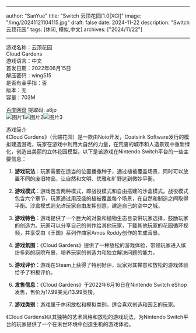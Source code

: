
---
author: "SanYue"
title: "Switch 云顶花园[1.0|XCI]"
image: "/img/20241121104115.jpg"
draft: false
date: 2024-11-22
description: "Switch 云顶花园"
tags: [休闲, 模拟,中文]
archives: ["2024/11/22"]

---

游戏名称：云顶花园   
Cloud Gardens    
游戏语言：中文  
首发日期：2022年06月15日  
解压密码：wing515  
是否有金手指：否  
版本：无   
容量：703M

[百度网盘](https://pan.baidu.com/s/1sgZyTrhOhv6p0m52QID5og) 提取码: a8jp  
![图片1](/img/f4f5c7.jpg)![图片2](/img/fc5d18.jpg)![图片3](/img/e917cf.jpg)  

游戏简介  
《Cloud Gardens》（云端花园）是一款由Noio开发，Coatsink Software发行的模拟建造游戏，玩家在游戏中利用大自然的力量，在荒废的城市和人造景观中重新绿化，创造出美丽的立体花园模型。以下是该游戏在Nintendo Switch平台的一些主要信息：

1. **游戏玩法**：玩家需要在适当的位置播撒种子，通过植被覆盖场景，同时可以放置不同的废旧物品，让自然和文明、优雅和旷野达到微妙平衡。

2. **游戏模式**：游戏包含两种模式，即战役模式和自由搭建的沙盒模式。战役模式包含六个章节，玩家通过用茂盛的植被覆盖每个场景，在自然和制造之间取得平衡。沙盒模式则允许玩家自由发挥创意，建造自己的空中之城。

3. **游戏特色**：游戏提供了一个巨大的对象和植物生态目录供玩家选择，鼓励玩家的创造力。玩家可以分享自己的创作给其他玩家，下载其他玩家的花园循环视频，并享受由《王国》系列作曲家Amos Roddy创作的生成音景。

4. **游戏氛围**：《Cloud Gardens》提供了一种放松的游戏体验，带领玩家进入缤纷多彩的庭院布景，培养玩家的创造力和独立解决问题的能力。

5. **游戏评价**：游戏在Steam上获得了特别好评，玩家对其禅意和放松的游戏体验给予了积极评价。

6. **发售信息**：《Cloud Gardens》于2022年6月16日在Nintendo Switch eShop发售，售价为17.99美元/13.99英镑。

7. **游戏类别**：游戏属于休闲放松和模拟类别，适合喜欢创造和园艺的玩家。

《Cloud Gardens》以其独特的艺术风格和放松的游戏玩法，为Nintendo Switch平台的玩家提供了一个在末世环境中创造生机的游戏体验。

